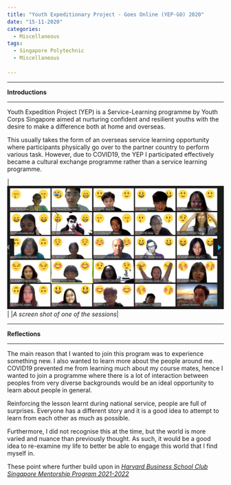 ```yaml
---
title: "Youth Expeditionary Project - Goes Online (YEP-GO) 2020"
date: "15-11-2020"
categories:
  - Miscellaneous
tags:
  - Singapore Polytechnic
  - Miscellaneous

---
```


***

<strong>Introductions</strong>

***

Youth Expedition Project (YEP) is a Service-Learning programme by Youth Corps Singapore aimed at nurturing confident and resilient youths with the desire to make a difference both at home and overseas.

This usually takes the form of an overseas service learning opportunity where participants physically go over to the partner country to perform various task. However, due to COVID19, the YEP I participated effectively became a cultural exchange programme rather than a service learning programme.

|![Team meeting](/assets/images/Misc/YEP-Team_Meet.jpg)|
|<em>A screen shot of one of the sessions</em>|

***

<strong>Reflections</strong>

***
The main reason that I wanted to join this program was to experience something new. I also wanted to learn more about the people around me. COVID19 prevented me from learning much about my course mates, hence I wanted to join a programme where there is a lot of interaction between peoples from very diverse backgrounds would be an ideal opportunity to learn about people in general.

Reinforcing the lesson learnt during national service, people are full of surprises. Everyone has a different story and it is a good idea to attempt to learn from each other as much as possible. 

Furthermore, I did not recognise this at the time, but the world is more varied and nuance than previously thought. As such, it would be a good idea to re-examine my life to better be able to engage this world that I find myself in.

These point where further build upon in <cite><a href="https://khkhiu.github.io/miscellaneous/LP-HBSCS-2021/">Harvard Business School Club Singapore Mentorship Program 2021-2022 </a></cite>
